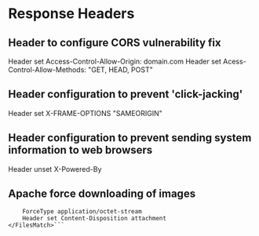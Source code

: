 # Response Headers

## Header to configure CORS vulnerability fix
Header set Access-Control-Allow-Origin: domain.com
Header set Acess-Control-Allow-Methods: "GET, HEAD, POST"

## Header configuration to prevent 'click-jacking'
Header set X-FRAME-OPTIONS "SAMEORIGIN"

## Header configuration to prevent sending system information to web browsers
Header unset X-Powered-By

## Apache force downloading of images
```<FilesMatch "\.(gif|jpe?g|png)$">
	ForceType application/octet-stream
	Header set Content-Disposition attachment
</FilesMatch>```